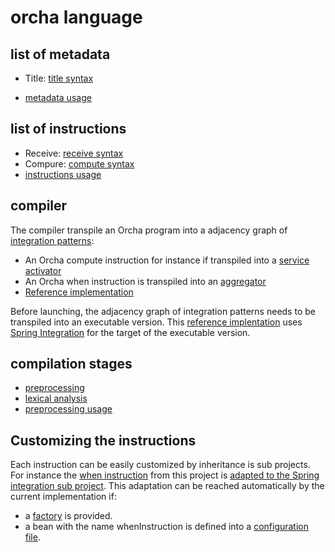 # orcha language

## list of metadata

* Title: [title syntax](https://github.com/orchaland/orchalang/blob/master/orchalanguage/src/main/java/orcha/lang/compiler/syntax/TitleInstruction.java)

* [metadata usage](https://github.com/orchaland/orchalang/blob/master/orchalanguage/src/test/java/orcha/lang/compiler/referenceimpl/MetadataSyntaxAnalysisTest.java)

## list of instructions

* Receive: [receive syntax](https://github.com/orchaland/orchalang/blob/master/orchalanguage/src/main/java/orcha/lang/compiler/syntax/ReceiveInstruction.java)
* Compure: [compute syntax](https://github.com/orchaland/orchalang/blob/master/orchalanguage/src/main/java/orcha/lang/compiler/syntax/ComputeInstruction.java)
* [instructions usage](https://github.com/orchaland/orchalang/blob/master/orchalanguage/src/test/java/orcha/lang/compiler/referenceimpl/InstructionsSyntaxAnalysisTest.java)


## compiler

The compiler transpile an Orcha program into a adjacency graph of [integration patterns](https://www.enterpriseintegrationpatterns.com/):
* An Orcha compute instruction for instance if transpiled into a [service activator](https://www.enterpriseintegrationpatterns.com/patterns/messaging/MessagingAdapter.html)
* An Orcha when instruction is transpiled into an [aggregator](https://www.enterpriseintegrationpatterns.com/patterns/messaging/Aggregator.html)
* [Reference implementation](https://github.com/orchaland/orchalang/blob/master/orchalanguage/src/main/java/orcha/lang/compiler/OrchaCompiler.java)

Before launching, the adjacency graph of integration patterns needs to be transpiled into an executable version.
This [reference implentation](https://github.com/orchaland/orchalang/tree/master/orchalanguage-spring-integration-implementation) uses [Spring Integration](https://spring.io/projects/spring-integration) for the target of the executable version.

## compilation stages

* [preprocessing](https://github.com/orchaland/orchalang/blob/master/orchalanguage/src/main/java/orcha/lang/compiler/referenceimpl/PreprocessingImpl.java)
* [lexical analysis](https://github.com/orchaland/orchalang/blob/master/orchalanguage/src/main/java/orcha/lang/compiler/referenceimpl/LexicalAnalysisImpl.java)
* [preprocessing usage](https://github.com/orchaland/orchalang/blob/master/orchalanguage/src/test/java/orcha/lang/compiler/referenceimpl/PreprocessingTest.java)

## Customizing the instructions

Each instruction can be easily customized by inheritance is sub projects.
For instance the [when instruction](https://github.com/orchaland/orchalang/blob/master/orchalanguage/src/main/java/orcha/lang/compiler/syntax/WhenInstruction.java) from this project is [adapted to the Spring integration sub project](https://github.com/orchaland/orchalang/blob/master/orchalanguage-spring-integration-implementation/src/main/java/orcha/lang/compiler/referenceimpl/springIntegration/WhenInstructionForSpringIntegration.java).
This adaptation can be reached automatically by the current implementation if:
* a [factory](https://github.com/orchaland/orchalang/blob/master/orchalanguage-spring-integration-implementation/src/main/java/orcha/lang/compiler/referenceimpl/springIntegration/WhenInstructionFactory.java) is provided.
* a bean with the name whenInstruction is defined into a [configuration file](https://github.com/orchaland/orchalang/blob/master/orchalanguage-spring-integration-implementation/src/main/java/orcha/lang/compiler/referenceimpl/springIntegration/SpringIntegrationAutoConfiguration.java).




